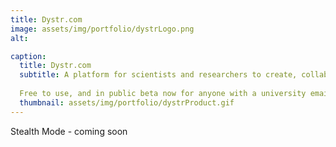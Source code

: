 ```yaml
---
title: Dystr.com
image: assets/img/portfolio/dystrLogo.png
alt:

caption:
  title: Dystr.com
  subtitle: A platform for scientists and researchers to create, collaborate and share their work. 
  
  Free to use, and in public beta now for anyone with a university email address. We’re whitelisting non-university organizations that conduct and publish research on a rolling basis.
  thumbnail: assets/img/portfolio/dystrProduct.gif
---
```

Stealth Mode - coming soon
